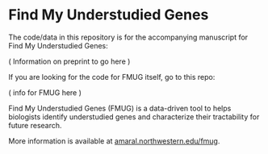 # Find My Understudied Genes

The code/data in this repository is for the accompanying manuscript for Find My Understudied Genes:

( Information on preprint to go here )

If you are looking for the code for FMUG itself, go to this repo:

( info for FMUG here )

Find My Understudied Genes (FMUG) is a data-driven tool to helps biologists identify understudied genes and characterize their tractability for future research.

More information is available at [amaral.northwestern.edu/fmug](amaral.northwestern.edu/fmug).